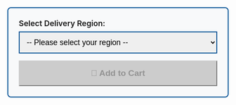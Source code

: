 <div class="price-selector" style="background: #f8f9fa; border: 2px solid #004e92; border-radius: 8px; padding: 1.5rem; margin: 1.5rem 0;">
  <label for="deliveryOption" class="form-label" style="font-weight: 600; font-size: 1.1rem; margin-bottom: 0.5rem; display: block;">Select Delivery Region:</label>
  <select class="form-select" id="deliveryOption" onchange="updatePrice()" style="border: 2px solid #004e92; padding: 0.75rem; font-size: 1.1rem; margin-bottom: 1rem; width: 100%;">
    <option value="">-- Please select your region --</option>

    {% if page.cart_name contains 'PowerShark' %}
  <option value="uk" data-price="88" data-sku="powersharkuk">🇬🇧 UK Delivery - £88 (48hr tracked)</option>
  <option value="row" data-price="99" data-sku="powersharkrow">🌍 Rest of World - £99 (International tracked)</option>
    {% else %}
    <option value="uk" data-price="46" data-sku="picomemuk">🇬🇧 UK Delivery - £46</option>
    <option value="row" data-price="56" data-sku="picomemrow">🌍 Rest of World - £56 (International tracked)</option>
    {% endif %}
  </select>
  
  <div id="priceDisplay" style="display:none; font-size: 2rem; font-weight: 700; color: #004e92; margin: 1rem 0;">
    Price: £<span id="priceAmount">0</span>
  </div>
  
  <button class="btn btn-success btn-lg" id="addToCartBtn" onclick="addToCart()" disabled style="width: 100%; padding: 1rem; font-size: 1.2rem; font-weight: 600;">
    🛒 Add to Cart
  </button>
</div>

<style>
.price-selector .form-select:focus {
  border-color: #ff6b35;
  box-shadow: 0 0 0 0.2rem rgba(255, 107, 53, 0.25);
}

#addToCartBtn:disabled {
  background: #ccc !important;
  border-color: #ccc !important;
  cursor: not-allowed;
}

#addToCartBtn:not(:disabled):hover {
  transform: translateY(-2px);
  box-shadow: 0 4px 12px rgba(0,0,0,0.2);
  transition: all 0.3s ease;
}
</style>